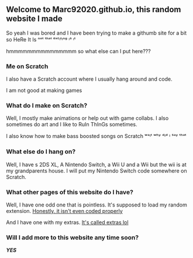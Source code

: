 ## Welcome to Marc92020.github.io, this random website I made

So yeah I was bored and I have been trying to make a githumb site for a bit so HeRe It Is ⁿᵒᵗ ᵗʰᵃᵗ ᵉˣᶜᶦᵗᶦⁿᵍ ᶦˢ ᶦᵗ

hmmmmmmmmmmmmmmm so what else can I put here???

### Me on Scratch

I also have a Scratch account where I usually hang around and code.

I am not good at making games

### What do I make on Scratch?

Well, I mostly make animations or help out with game collabs. I also sometimes do art and I like to RuIn ThInGs sometimes.

I also know how to make bass boosted songs on Scratch ʷᵃᶦᵗ ʷʰʸ ᵈᶦᵈ ᶦ ˢᵃʸ ᵗʰᵃᵗ

### What else do I hang on?

Well, I have s 2DS XL, A Nintendo Switch, a Wii U and a Wii but the wii is at my grandparents house. I will put my Nintendo Switch code somewhere on Scratch.

### What other pages of this website do I have?

Well, I have one odd one that is pointless. It's supposed to load my random extension. [Honestly, it isn't even coded properly](https://marc92020.github.io/random-scratch-extension/)

And I have one with my extras. [It's called extras lol](https://marc92020.github.io/extra-website-stuff/)

### Will I add more to this website any time soon?

**_YES_**
